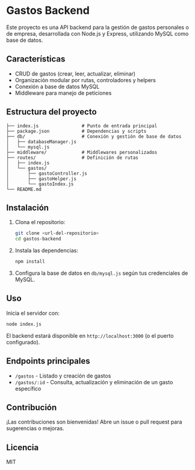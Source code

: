 # Gastos Backend

Este proyecto es una API backend para la gestión de gastos personales o de empresa, desarrollada con Node.js y Express, utilizando MySQL como base de datos.

## Características

- CRUD de gastos (crear, leer, actualizar, eliminar)
- Organización modular por rutas, controladores y helpers
- Conexión a base de datos MySQL
- Middleware para manejo de peticiones

## Estructura del proyecto

```
├── index.js                # Punto de entrada principal
├── package.json            # Dependencias y scripts
├── db/                     # Conexión y gestión de base de datos
│   ├── databaseManager.js
│   └── mysql.js
├── middleware/             # Middlewares personalizados
├── routes/                 # Definición de rutas
│   ├── index.js
│   └── gastos/
│       ├── gastoController.js
│       ├── gastoHelper.js
│       └── gastoIndex.js
└── README.md
```

## Instalación

1. Clona el repositorio:
   ```bash
   git clone <url-del-repositorio>
   cd gastos-backend
   ```
2. Instala las dependencias:
   ```bash
   npm install
   ```
3. Configura la base de datos en `db/mysql.js` según tus credenciales de MySQL.

## Uso

Inicia el servidor con:

```bash
node index.js
```

El backend estará disponible en `http://localhost:3000` (o el puerto configurado).

## Endpoints principales

- `/gastos` - Listado y creación de gastos
- `/gastos/:id` - Consulta, actualización y eliminación de un gasto específico

## Contribución

¡Las contribuciones son bienvenidas! Abre un issue o pull request para sugerencias o mejoras.

## Licencia

MIT
